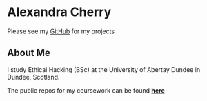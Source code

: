 # Alexandra Cherry

Please see my [GitHub](https://github.com/Aliisace/) for my projects

## About Me

I study Ethical Hacking (BSc) at the University of Abertay Dundee in Dundee, Scotland.

The public repos for my coursework can be found **[here](../Coursework.md)**
